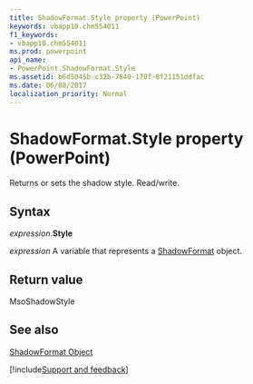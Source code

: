 ```yaml
---
title: ShadowFormat.Style property (PowerPoint)
keywords: vbapp10.chm554011
f1_keywords:
- vbapp10.chm554011
ms.prod: powerpoint
api_name:
- PowerPoint.ShadowFormat.Style
ms.assetid: b6d5045b-c32b-7840-170f-8f21151ddfac
ms.date: 06/08/2017
localization_priority: Normal
---
```



# ShadowFormat.Style property (PowerPoint)

Returns or sets the shadow style. Read/write.


## Syntax

_expression_.**Style**

 _expression_ A variable that represents a [ShadowFormat](./PowerPoint.ShadowFormat.md) object.


## Return value

MsoShadowStyle


## See also


[ShadowFormat Object](PowerPoint.ShadowFormat.md)

[!include[Support and feedback](~/includes/feedback-boilerplate.md)]